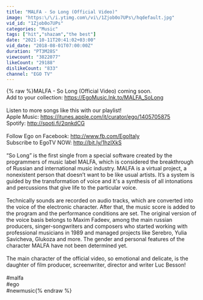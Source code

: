 ```yaml
---
title: "MALFA - So Long (Official Video)"
image: "https:\/\/i.ytimg.com\/vi\/1Zjob0o7UPs\/hqdefault.jpg"
vid_id: "1Zjob0o7UPs"
categories: "Music"
tags: ["hit","shazam","the best"]
date: "2021-10-11T20:41:02+03:00"
vid_date: "2018-08-01T07:00:00Z"
duration: "PT3M28S"
viewcount: "3822077"
likeCount: "29188"
dislikeCount: "833"
channel: "EGO TV"
---
```

{% raw %}MALFA - So Long (Official Video) coming soon.<br />Add to your collection: <a rel="nofollow" target="blank" href="https://EgoMusic.lnk.to/MALFA_SoLong">https://EgoMusic.lnk.to/MALFA_SoLong</a><br /><br />Listen to more songs like this with our playlist!<br />Apple Music: <a rel="nofollow" target="blank" href="https://itunes.apple.com/it/curator/ego/1405705875">https://itunes.apple.com/it/curator/ego/1405705875</a><br />Spotify: <a rel="nofollow" target="blank" href="http://spoti.fi/2qnkdCG">http://spoti.fi/2qnkdCG</a><br /><br />Follow Ego on Facebook: <a rel="nofollow" target="blank" href="http://www.fb.com/EgoItaly">http://www.fb.com/EgoItaly</a><br />Subscribe to EgoTV NOW: <a rel="nofollow" target="blank" href="http://bit.ly/1hzlXkS">http://bit.ly/1hzlXkS</a><br /><br />“So Long” is the first single from a special software created by the programmers of music label MALFA, which is considered the breakthrough of Russian and international music industry. MALFA is a virtual project, a nonexistent person that doesn’t want to be like usual artists. It’s a system is guided by the transformation of voice and it's a synthesis of all intonations and percussions that give life to the particular voice.<br /><br />Technically sounds are recorded on audio tracks, which are converted into the voice of the electronic character. After that, the music score is added to the program and the performance conditions are set. The original version of the voice basis belongs to Maxim Fadeev, among the main russian producers, singer-songwriters and composers who started working with professional musicians in 1989 and managed projects like Serebro, Yulia Savicheva, Glukoza and more. The gender and personal features of the character MALFA have not been determined yet.<br /><br />The main character of the official video, so emotional and delicate, is the daughter of film producer, screenwriter, director and writer Luc Besson!<br /><br />#malfa<br />#ego <br />#newmusic{% endraw %}
